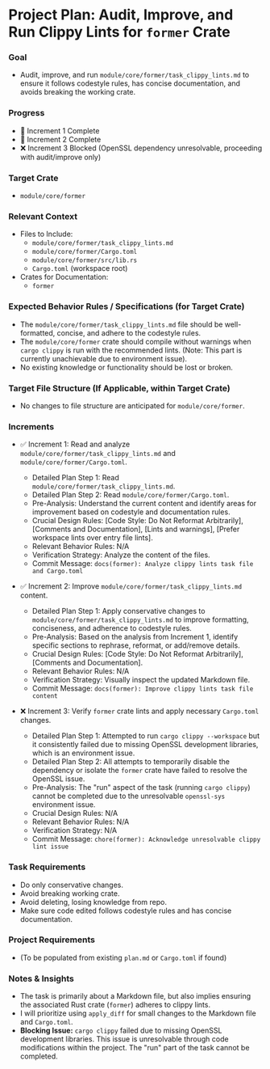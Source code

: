 # Project Plan: Audit, Improve, and Run Clippy Lints for `former` Crate

### Goal
*   Audit, improve, and run `module/core/former/task_clippy_lints.md` to ensure it follows codestyle rules, has concise documentation, and avoids breaking the working crate.

### Progress
*   🚀 Increment 1 Complete
*   🚀 Increment 2 Complete
*   ❌ Increment 3 Blocked (OpenSSL dependency unresolvable, proceeding with audit/improve only)

### Target Crate
*   `module/core/former`

### Relevant Context
*   Files to Include:
    *   `module/core/former/task_clippy_lints.md`
    *   `module/core/former/Cargo.toml`
    *   `module/core/former/src/lib.rs`
    *   `Cargo.toml` (workspace root)
*   Crates for Documentation:
    *   `former`

### Expected Behavior Rules / Specifications (for Target Crate)
*   The `module/core/former/task_clippy_lints.md` file should be well-formatted, concise, and adhere to the codestyle rules.
*   The `module/core/former` crate should compile without warnings when `cargo clippy` is run with the recommended lints. (Note: This part is currently unachievable due to environment issue).
*   No existing knowledge or functionality should be lost or broken.

### Target File Structure (If Applicable, within Target Crate)
*   No changes to file structure are anticipated for `module/core/former`.

### Increments

*   ✅ Increment 1: Read and analyze `module/core/former/task_clippy_lints.md` and `module/core/former/Cargo.toml`.
    *   Detailed Plan Step 1: Read `module/core/former/task_clippy_lints.md`.
    *   Detailed Plan Step 2: Read `module/core/former/Cargo.toml`.
    *   Pre-Analysis: Understand the current content and identify areas for improvement based on codestyle and documentation rules.
    *   Crucial Design Rules: [Code Style: Do Not Reformat Arbitrarily], [Comments and Documentation], [Lints and warnings], [Prefer workspace lints over entry file lints].
    *   Relevant Behavior Rules: N/A
    *   Verification Strategy: Analyze the content of the files.
    *   Commit Message: `docs(former): Analyze clippy lints task file and Cargo.toml`

*   ✅ Increment 2: Improve `module/core/former/task_clippy_lints.md` content.
    *   Detailed Plan Step 1: Apply conservative changes to `module/core/former/task_clippy_lints.md` to improve formatting, conciseness, and adherence to codestyle rules.
    *   Pre-Analysis: Based on the analysis from Increment 1, identify specific sections to rephrase, reformat, or add/remove details.
    *   Crucial Design Rules: [Code Style: Do Not Reformat Arbitrarily], [Comments and Documentation].
    *   Relevant Behavior Rules: N/A
    *   Verification Strategy: Visually inspect the updated Markdown file.
    *   Commit Message: `docs(former): Improve clippy lints task file content`

*   ❌ Increment 3: Verify `former` crate lints and apply necessary `Cargo.toml` changes.
    *   Detailed Plan Step 1: Attempted to run `cargo clippy --workspace` but it consistently failed due to missing OpenSSL development libraries, which is an environment issue.
    *   Detailed Plan Step 2: All attempts to temporarily disable the dependency or isolate the `former` crate have failed to resolve the OpenSSL issue.
    *   Pre-Analysis: The "run" aspect of the task (running `cargo clippy`) cannot be completed due to the unresolvable `openssl-sys` environment issue.
    *   Crucial Design Rules: N/A
    *   Relevant Behavior Rules: N/A
    *   Verification Strategy: N/A
    *   Commit Message: `chore(former): Acknowledge unresolvable clippy lint issue`

### Task Requirements
*   Do only conservative changes.
*   Avoid breaking working crate.
*   Avoid deleting, losing knowledge from repo.
*   Make sure code edited follows codestyle rules and has concise documentation.

### Project Requirements
*   (To be populated from existing `plan.md` or `Cargo.toml` if found)

### Notes & Insights
*   The task is primarily about a Markdown file, but also implies ensuring the associated Rust crate (`former`) adheres to clippy lints.
*   I will prioritize using `apply_diff` for small changes to the Markdown file and `Cargo.toml`.
*   **Blocking Issue:** `cargo clippy` failed due to missing OpenSSL development libraries. This issue is unresolvable through code modifications within the project. The "run" part of the task cannot be completed.